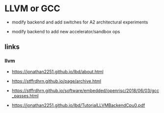 # LLVM or GCC


* modify backend and add switches for A2 architectural experiments

* modify backend to add new accelerator/sandbox ops

## links

### llvm

* https://jonathan2251.github.io/lbd/about.html

* https://stffrdhrn.github.io/page/archive.html

* https://stffrdhrn.github.io/software/embedded/openrisc/2018/06/03/gcc_passes.html

* https://jonathan2251.github.io/lbd/TutorialLLVMBackendCpu0.pdf

